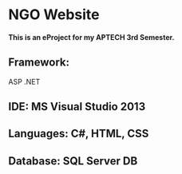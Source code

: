 # NGO Website
#### This is an eProject for my APTECH 3rd Semester. 
## Framework:
ASP .NET
## IDE: MS Visual Studio 2013
## Languages: C#, HTML, CSS
## Database: SQL Server DB

